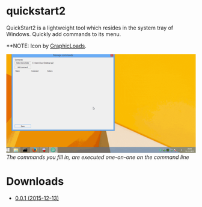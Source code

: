 # quickstart2
QuickStart2 is a lightweight tool which resides in the system tray of Windows. Quickly add commands to its menu.

**NOTE: Icon by [GraphicLoads](http://www.iconarchive.com/show/100-flat-2-icons-by-graphicloads/arrow-next-2-icon.html).

![QuickStart2 in action](images/qs2_animated.gif)
*The commands you fill in, are executed one-on-one on the command line*

# Downloads

* [0.0.1 (2015-12-13)](http://duc.gr/qs2-001)